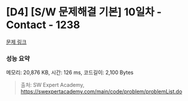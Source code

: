 # [D4] [S/W 문제해결 기본] 10일차 - Contact - 1238 

[문제 링크](https://swexpertacademy.com/main/code/problem/problemDetail.do?contestProbId=AV15B1cKAKwCFAYD) 

### 성능 요약

메모리: 20,876 KB, 시간: 126 ms, 코드길이: 2,100 Bytes



> 출처: SW Expert Academy, https://swexpertacademy.com/main/code/problem/problemList.do